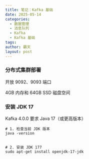 ```yaml
---
title: 笔记：Kafka 基础
date: 2025-05-14
categories:
  - 数据管理
  - 消息队列
  - Kafka
  - Kafka 基础
tags: 
author: 霸天
layout: post
---
```




















### 分布式集群部署


开放 9092、9093 端口


4GB 内存和 64GB SSD 磁盘空间




### 安装  JDK 17

Kafka 4.0.0 要求 Java 17（或更高版本）
```
# 1. 检查当前 JDK 版本
java -version


# 2. 安装 JDK 177
sudo apt-get install openjdk-17-jdk
```












